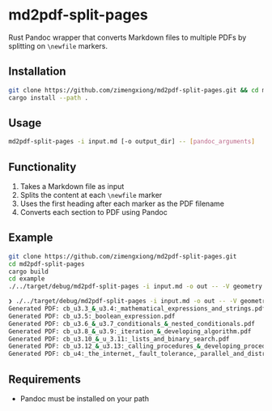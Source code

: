 # md2pdf-split-pages

Rust Pandoc wrapper that converts Markdown files to multiple PDFs by splitting on `\newfile` markers.

## Installation

```bash
git clone https://github.com/zimengxiong/md2pdf-split-pages.git && cd md2pdf-split-pages
cargo install --path .
```

## Usage

```bash
md2pdf-split-pages -i input.md [-o output_dir] -- [pandoc_arguments]
```

## Functionality

1. Takes a Markdown file as input
2. Splits the content at each `\newfile` marker
3. Uses the first heading after each marker as the PDF filename
4. Converts each section to PDF using Pandoc

## Example

```bash
git clone https://github.com/zimengxiong/md2pdf-split-pages.git
cd md2pdf-split-pages
cargo build
cd example
./../target/debug/md2pdf-split-pages -i input.md -o out -- -V geometry:margin=1in
```

```bash
❯ ./../target/debug/md2pdf-split-pages -i input.md -o out -- -V geometry:margin=1in
Generated PDF: cb_u3.3_&_u3.4:_mathematical_expressions_and_strings.pdf
Generated PDF: cb_u3.5:_boolean_expression.pdf
Generated PDF: cb_u3.6_&_u3.7_conditionals_&_nested_conditionals.pdf
Generated PDF: cb_u3.8_&_u3.9:_iteration_&_developing_algorithm.pdf
Generated PDF: cb_u3.10_&_u_3.11:_lists_and_binary_search.pdf
Generated PDF: cb_u3.12_&_u3.13:_calling_procedures_&_developing_procedures.pdf
Generated PDF: cb_u4:_the_internet,_fault_tolerance,_parallel_and_distributed_computing.pdf
```

## Requirements

- Pandoc must be installed on your path

